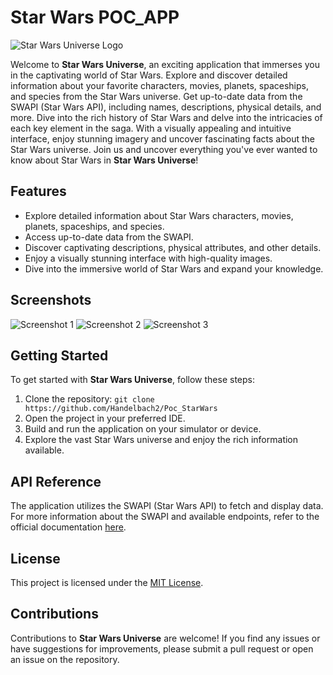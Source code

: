 # Star Wars POC_APP

![Star Wars Universe Logo](logo.png)

Welcome to **Star Wars Universe**, an exciting application that immerses you in the captivating world of Star Wars. Explore and discover detailed information about your favorite characters, movies, planets, spaceships, and species from the Star Wars universe. Get up-to-date data from the SWAPI (Star Wars API), including names, descriptions, physical details, and more. Dive into the rich history of Star Wars and delve into the intricacies of each key element in the saga. With a visually appealing and intuitive interface, enjoy stunning imagery and uncover fascinating facts about the Star Wars universe. Join us and uncover everything you've ever wanted to know about Star Wars in **Star Wars Universe**!

## Features
- Explore detailed information about Star Wars characters, movies, planets, spaceships, and species.
- Access up-to-date data from the SWAPI.
- Discover captivating descriptions, physical attributes, and other details.
- Enjoy a visually stunning interface with high-quality images.
- Dive into the immersive world of Star Wars and expand your knowledge.

## Screenshots

![Screenshot 1](screenshot1.png)
![Screenshot 2](screenshot2.png)
![Screenshot 3](screenshot3.png)

## Getting Started

To get started with **Star Wars Universe**, follow these steps:

1. Clone the repository: `git clone https://github.com/Handelbach2/Poc_StarWars`
2. Open the project in your preferred IDE.
3. Build and run the application on your simulator or device.
4. Explore the vast Star Wars universe and enjoy the rich information available.

## API Reference

The application utilizes the SWAPI (Star Wars API) to fetch and display data. For more information about the SWAPI and available endpoints, refer to the official documentation [here](https://swapi.py4e.com/documentation).

## License

This project is licensed under the [MIT License](LICENSE).

## Contributions

Contributions to **Star Wars Universe** are welcome! If you find any issues or have suggestions for improvements, please submit a pull request or open an issue on the repository.

